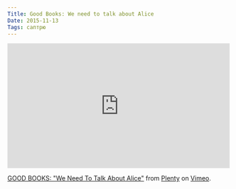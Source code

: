 ```yaml
---
Title: Good Books: We need to talk about Alice
Date: 2015-11-13
Tags: саптрю
---
```


<div class="text"><iframe src="https://player.vimeo.com/video/140413690?color=00ffb6&amp;title=0&amp;byline=0&amp;portrait=0" width="500" height="281" frameborder="0" webkitallowfullscreen="webkitallowfullscreen" mozallowfullscreen="mozallowfullscreen" allowfullscreen="allowfullscreen"></iframe> <p><a href="https://vimeo.com/140413690">GOOD BOOKS: "We Need To Talk About Alice"</a> from <a href="https://vimeo.com/plenty">Plenty</a> on <a href="https://vimeo.com">Vimeo</a>.</p></div>